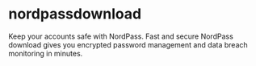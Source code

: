 # nordpassdownload
Keep your accounts safe with NordPass. Fast and secure NordPass download gives you encrypted password management and data breach monitoring in minutes.
